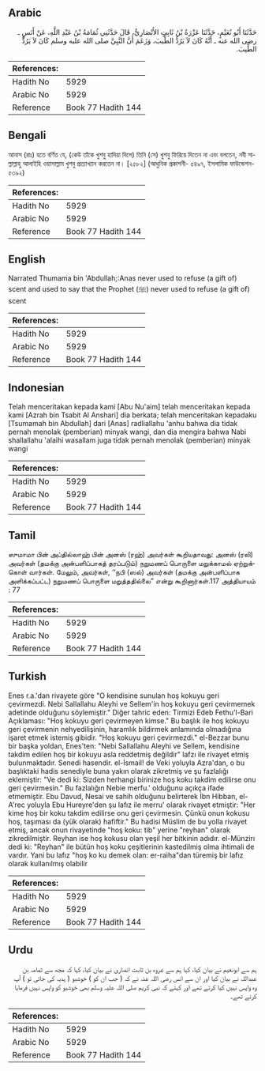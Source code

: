 ## Arabic


<div dir="rtl" lang="ar" style={{fontSize:'larger',backgroundColor:'#f8f9fa',padding:20}}>
حَدَّثَنَا أَبُو نُعَيْمٍ، حَدَّثَنَا عَزْرَةُ بْنُ ثَابِتٍ الأَنْصَارِيُّ، قَالَ حَدَّثَنِي ثُمَامَةُ بْنُ عَبْدِ اللَّهِ، عَنْ أَنَسٍ ـ رضى الله عنه ـ أَنَّهُ كَانَ لاَ يَرُدُّ الطِّيبَ، وَزَعَمَ أَنَّ النَّبِيَّ صلى الله عليه وسلم كَانَ لاَ يَرُدُّ الطِّيبَ‏.‏
</div>
<div style={{backgroundColor:'#f8f9fa',padding:20, marginBottom: 10}}><table> <thead> <tr> <th>References:</th> <th></th> </tr> </thead> <tbody><tr><td>Hadith No</td><td>5929</td></tr><tr><td>Arabic No</td><td>5929</td></tr><tr><td>Reference</td><td>Book 77 Hadith 144</td></tr></tbody></table></div>

## Bengali


<div dir="ltr" lang="bn" style={{fontSize:'larger',backgroundColor:'#f8f9fa',padding:20}}>
আনাস (রাঃ) হতে বর্ণিত যে, (কেউ তাঁকে খুশবু হাদিয়া দিলে) তিনি (সে) খুশবু ফিরিয়ে দিতেন না এবং বলতেন, নবী সাল্লাল্লাহু আলাইহি ওয়াসাল্লাম খুশবু প্রত্যাখ্যান করতেন না। [২৫৮২] (আধুনিক প্রকাশনী- ৫৪৯৭, ইসলামিক ফাউন্ডেশন- ৫৩৯২)
</div>
<div style={{backgroundColor:'#f8f9fa',padding:20, marginBottom: 10}}><table> <thead> <tr> <th>References:</th> <th></th> </tr> </thead> <tbody><tr><td>Hadith No</td><td>5929</td></tr><tr><td>Arabic No</td><td>5929</td></tr><tr><td>Reference</td><td>Book 77 Hadith 144</td></tr></tbody></table></div>

## English


<div dir="ltr" lang="en" style={{fontSize:'larger',backgroundColor:'#f8f9fa',padding:20}}>
Narrated Thumama bin 'Abdullah;:Anas never used to refuse (a gift of) scent and used to say that the Prophet (ﷺ) never used to refuse (a gift of) scent
</div>
<div style={{backgroundColor:'#f8f9fa',padding:20, marginBottom: 10}}><table> <thead> <tr> <th>References:</th> <th></th> </tr> </thead> <tbody><tr><td>Hadith No</td><td>5929</td></tr><tr><td>Arabic No</td><td>5929</td></tr><tr><td>Reference</td><td>Book 77 Hadith 144</td></tr></tbody></table></div>

## Indonesian


<div dir="ltr" lang="id" style={{fontSize:'larger',backgroundColor:'#f8f9fa',padding:20}}>
Telah menceritakan kepada kami [Abu Nu'aim] telah menceritakan kepada kami [Azrah bin Tsabit Al Anshari] dia berkata; telah menceritakan kepadaku [Tsumamah bin Abdullah] dari [Anas] radliallahu 'anhu bahwa dia tidak pernah menolak (pemberian) minyak wangi, dan dia mengira bahwa Nabi shallallahu 'alaihi wasallam juga tidak pernah menolak (pemberian) minyak wangi
</div>
<div style={{backgroundColor:'#f8f9fa',padding:20, marginBottom: 10}}><table> <thead> <tr> <th>References:</th> <th></th> </tr> </thead> <tbody><tr><td>Hadith No</td><td>5929</td></tr><tr><td>Arabic No</td><td>5929</td></tr><tr><td>Reference</td><td>Book 77 Hadith 144</td></tr></tbody></table></div>

## Tamil


<div dir="ltr" lang="ta" style={{fontSize:'larger',backgroundColor:'#f8f9fa',padding:20}}>
ஸுமாமா பின் அப்தில்லாஹ் பின் அனஸ் (ரஹ்) அவர்கள் கூறியதாவது: அனஸ் (ரலி) அவர்கள் (தமக்கு அன்பளிப்பாகத் தரப்படும்) நறுமணப் பொருளை மறுக்காமல் ஏற்றுக்கொள் வார்கள். மேலும், அவர்கள், ‘‘நபி (ஸல்) அவர்கள் (தமக்கு அன்பளிப்பாக அளிக்கப்பட்ட) நறுமணப் பொருளை மறுத்ததில்லை” என்று கூறினார்கள்.117 அத்தியாயம் : 77
</div>
<div style={{backgroundColor:'#f8f9fa',padding:20, marginBottom: 10}}><table> <thead> <tr> <th>References:</th> <th></th> </tr> </thead> <tbody><tr><td>Hadith No</td><td>5929</td></tr><tr><td>Arabic No</td><td>5929</td></tr><tr><td>Reference</td><td>Book 77 Hadith 144</td></tr></tbody></table></div>

## Turkish


<div dir="ltr" lang="tr" style={{fontSize:'larger',backgroundColor:'#f8f9fa',padding:20}}>
Enes r.a.'dan rivayete göre "O kendisine sunulan hoş kokuyu geri çevirmezdi. Nebi Sallallahu Aleyhi ve Sellem'in hoş kokuyu geri çevirmemek adetinde olduğunu söylemiştir." Diğer tahric eden: Tirmizi Edeb Fethu'l-Bari Açıklaması: "Hoş kokuyu geri çevirmeyen kimse." Bu başlık ile hoş kokuyu geri çevirmenin nehyedilişinin, haramlık bildirmek anlamında olmadığına işaret etmek istemiş gibidir. "Hoş kokuyu geri çevirmezdi." el-Bezzar bunu bir başka yoldan, Enes'ten: "Nebi Sallallahu Aleyhi ve Sellem, kendisine takdim edilen hoş bir kokuyu asla reddetmiş değildir" lafzı ile rivayet etmiş bulunmaktadır. Senedi hasendir. el-İsmail! de Veki yoluyla Azra'dan, o bu başlıktaki hadis senediyle buna yakın olarak zikretmiş ve şu fazlalığı eklemiştir: "Ve dedi ki: Sizden herhangi birinize hoş koku takdim edilirse onu geri çevirmesin." Bu fazlalığın Nebie merfu.' olduğunu açıkça ifade etmemiştir. Ebu Davud, Nesai ve sahih olduğunu belirterek İbn Hibban, el-A'rec yoluyla Ebu Hureyre'den şu lafız ile merru' olarak rivayet etmiştir: "Her kime hoş bir koku takdim edilirse onu geri çevirmesin. Çünkü onun kokusu hoş, taşıması da (yük olarak) hafiftir." Bu hadisi Müslim de bu yolla rivayet etmiş, ancak onun rivayetinde "hoş koku: tib" yerine "reyhan" olarak zikredilmiştir. Reyhan ise hoş kokusu olan yeşil her bitkinin adıdır. el-Münzirı dedi ki: "Reyhan" ile bütün hoş koku çeşitlerinin kastedilmiş olma ihtimali de vardır. Yani bu lafız "hoş ko ku demek olan: er-raiha"dan türemiş bir lafız olarak kullanılmış olabilir
</div>
<div style={{backgroundColor:'#f8f9fa',padding:20, marginBottom: 10}}><table> <thead> <tr> <th>References:</th> <th></th> </tr> </thead> <tbody><tr><td>Hadith No</td><td>5929</td></tr><tr><td>Arabic No</td><td>5929</td></tr><tr><td>Reference</td><td>Book 77 Hadith 144</td></tr></tbody></table></div>

## Urdu


<div dir="rtl" lang="ur" style={{fontSize:'larger',backgroundColor:'#f8f9fa',padding:20}}>
ہم سے ابونعیم نے بیان کیا، کہا ہم سے عروہ بن ثابت انصاری نے بیان کیا، کہا کہ مجھ سے ثمامہ بن عبداللہ نے بیان کیا اور ان سے انس رضی اللہ عنہ نے کہ ( جب ان کو ) خوشبو ( ہدیہ کی جاتی تو ) آپ وہ واپس نہیں کیا کرتے تھے اور کہتے کہ نبی کریم صلی اللہ علیہ وسلم بھی خوشبو کو واپس نہیں فرمایا کرتے تھے۔
</div>
<div style={{backgroundColor:'#f8f9fa',padding:20, marginBottom: 10}}><table> <thead> <tr> <th>References:</th> <th></th> </tr> </thead> <tbody><tr><td>Hadith No</td><td>5929</td></tr><tr><td>Arabic No</td><td>5929</td></tr><tr><td>Reference</td><td>Book 77 Hadith 144</td></tr></tbody></table></div>